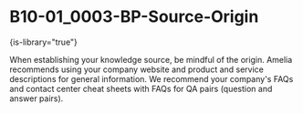 # B10-01_0003-BP-Source-Origin

{is-library="true"}

<snippet id="B10-01_0003-BP-Source-Origin_snippet">

 When establishing your knowledge source, be mindful of the origin. Amelia recommends using your company website and product and service descriptions for general information. We recommend your company's FAQs and contact center cheat sheets with FAQs for QA pairs (question and answer pairs).

</snippet>